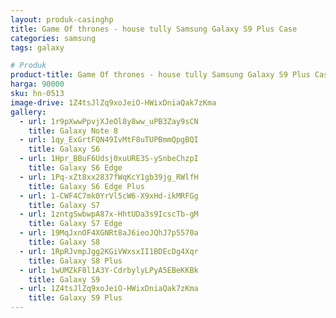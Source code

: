 ```yaml
---
layout: produk-casinghp
title: Game Of thrones - house tully Samsung Galaxy S9 Plus Case
categories: samsung
tags: galaxy

# Produk
product-title: Game Of thrones - house tully Samsung Galaxy S9 Plus Case
harga: 90000
sku: hn-0513
image-drive: 1Z4tsJlZq9xoJeiO-HWixDniaQak7zKma
gallery:
  - url: 1r9pXwwPpvjXJeOl8y8ww_uPB3Zay9sCN
    title: Galaxy Note 8
  - url: 1qy_ExGrtFQN49IvMtF8uTUPBmmQpgBQI
    title: Galaxy S6
  - url: 1Hpr_BBuF6Udsj0xuURE3S-ySnbeChzpI
    title: Galaxy S6 Edge
  - url: 1Pq-xZt8xx2837fWqKcY1gb39jg_RWlfH
    title: Galaxy S6 Edge Plus
  - url: 1-CWF4C7mk0YrVl5cW6-X9xHd-ikMRFGg
    title: Galaxy S7
  - url: 1zntgSwbwpA87x-HhtUDa3s9IcscTb-gM
    title: Galaxy S7 Edge
  - url: 19MqJxnOF4XGNRt8aJ6ieoJQhJ7p5570a
    title: Galaxy S8
  - url: 1RpRJvmpJgg2KGiVWxsxII1BDEcDg4Xqr
    title: Galaxy S8 Plus
  - url: 1wUMZkF8l1A3Y-CdrbylyLPyA5EBeKKBk
    title: Galaxy S9
  - url: 1Z4tsJlZq9xoJeiO-HWixDniaQak7zKma
    title: Galaxy S9 Plus
---
```

